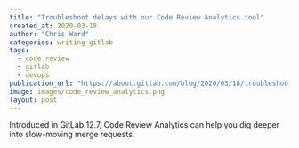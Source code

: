 ```yaml
---
title: "Troubleshoot delays with our Code Review Analytics tool"
created_at: 2020-03-18
author: "Chris Ward"
categories: writing gitlab
tags: 
  - code review
  - gitlab
  - devops
publication_url: "https://about.gitlab.com/blog/2020/03/18/troubleshoot-delays-with-code-review-analytics/"
image: images/code_review_analytics.png
layout: post
---
```

Introduced in GitLab 12.7, Code Review Analytics can help you dig deeper into slow-moving merge requests.
